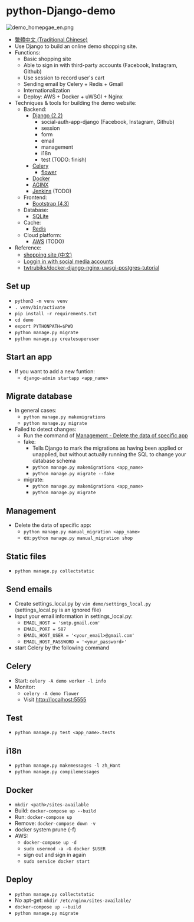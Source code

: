 # python-Django-demo
![demo_homepgae_en.png](https://raw.githubusercontent.com/ZoeLiao/python-Django-demo/zoeliao/dev/demo/static/images/demo_homepage_en.png)
- [繁體中文 (Traditional Chinese)](https://github.com/ZoeLiao/python-Django-demo/blob/master/README.zh-TW.md)
- Use Django to build an online demo shopping site.
- Functions:
    - Basic shopping site
    - Able to sign in with third-party accounts (Facebook, Instagram, Github)
    - Use session to record user's cart
    - Sending email by Celery + Redis + Gmail
    - Internationalization
    - Deploy: AWS + Docker + uWSGI + Nginx
- Techniques & tools for building the demo website:
    - Backend:
        - [Django (2.2)](https://www.djangoproject.com/)
            - social-auth-app-django (Facebook, Instagram, Github)
            - session
            - form
            - email
            - management
            - i18n
            - test (TODO: finish)
        - [Celery](http://www.celeryproject.org/)
            - [flower](https://flower.readthedocs.io/en/latest/)
        - [Docker](https://www.docker.com/)
        - [AGINX](https://nginx.org/en/)
        - [Jenkins](https://jenkins.io/zh/) (TODO)
    - Frontend:
        - [Bootstrap (4.3)](https://getbootstrap.com/)
    - Database:
        - [SQLite](https://www.sqlite.org/index.html)
    - Cache:
        - [Redis](https://redis.io/)
    - Cloud platform:
        - [AWS](https://aws.amazon.com/tw/) (TODO)
- Reference:
    - [shopping site (中文)](https://kknews.cc/zh-tw/code/pe9o3x8.html)
    - [Loggin in with social media accounts](https://scotch.io/tutorials/django-authentication-with-facebook-instagram-and-linkedin)
    - [twtrubiks/docker-django-nginx-uwsgi-postgres-tutorial](https://github.com/twtrubiks/docker-django-nginx-uwsgi-postgres-tutorial)

## Set up
- `python3 -m venv venv`
- `. venv/bin/activate`
- `pip install -r requirements.txt`
- `cd demo`
- `export PYTHONPATH=$PWD`
- `python manage.py migrate`
- `python manage.py createsuperuser`

## Start an app
- If you want to add a new funtion:
    - `django-admin startapp <app_name>`

## Migrate database
- In general cases:
    - `python manage.py makemigrations`
    - `python manage.py migrate`
- Failed to detect changes:
    - Run the command of [Management - Delete the data of specific app](https://github.com/ZoeLiao/python-Django-demo#management)
    - fake:
        - Tells Django to mark the migrations as having been applied or unapplied, but without actually running the SQL to change your database schema
        - `python manage.py makemigrations <app_name>`
        - `python manage.py migrate --fake`
    - migrate:
        - `python manage.py makemigrations <app_name>`
        - `python manage.py migrate`

## Management
- Delete the data of specific app:
    - `python manage.py manual_migration <app_name>`
    - ex: `python manage.py manual_migration shop`

## Static files
- `python manage.py collectstatic`

## Send emails
- Create settings_local.py by `vim demo/settings_local.py` (settings_local.py is an ignored file)
- Input your email information in settings_local.py:
    - `EMAIL_HOST = 'smtp.gmail.com'`
    - `EMAIL_PORT = 587`
    - `EMAIL_HOST_USER = '<your_email>@gmail.com'`
    - `EMAIL_HOST_PASSWORD = '<your_password>'`
- start Celery by the following command

## Celery
- Start: `celery -A demo worker -l info`
- Monitor:
    - `celery -A demo flower`
    - Visit [http://localhost:5555](http://localhost:5555)

## Test
- `python manage.py test <app_name>.tests`

## i18n
- `python manage.py makemessages -l zh_Hant`
- `python manage.py compilemessages`

## Docker
- `mkdir <path>/sites-available`
- Build: `docker-compose up --build`
- Run: `docker-compose up`
- Remove: `docker-compose down -v`
- docker system prune (-f)
- AWS:
    - `docker-compose up -d`
    - `sudo usermod -a -G docker $USER`
    - sign out and sign in again
    - `sudo service docker start`

## Deploy
- `python manage.py collectstatic`
- No apt-get: `mkdir /etc/nginx/sites-available/`
- `docker-compose up --build`
- `python manage.py migrate`
